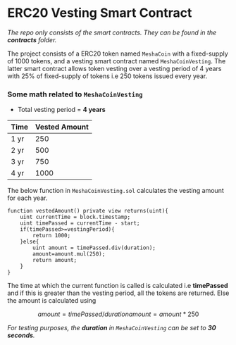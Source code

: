 # ERC20 Vesting Smart Contract
*The repo only consists of the smart contracts. They can be found in the **contracts** folder.*

The project consists of a ERC20 token named `MeshaCoin` with a fixed-supply of 1000 tokens, and a vesting smart contract named `MeshaCoinVesting`. The latter smart contract allows token vesting over a vesting period of 4 years with 25% of fixed-supply of tokens i.e 250 tokens issued every year.

### Some math related to `MeshaCoinVesting`
- Total vesting period = **4 years**

| Time | Vested Amount |
| ---- | ------------  |
| 1 yr |      250      |
| 2 yr |      500      |
| 3 yr |      750      |
| 4 yr |      1000     |

The below function in `MeshaCoinVesting.sol` calculates the vesting amount for each year.
```solidity
function vestedAmount() private view returns(uint){
    uint currentTime = block.timestamp;
    uint timePassed = currentTime - start;
    if(timePassed>=vestingPeriod){
        return 1000;
    }else{
        uint amount = timePassed.div(duration);
        amount=amount.mul(250);
        return amount;
    }
}
```

The time at which the current function is called is calculated i.e **timePassed** and if this is greater than the vesting period, all the tokens are returned. Else the amount is calculated using 
```math
amount = timePassed / duration
amount = amount * 250
```

*For testing purposes, the **duration** in `MeshaCoinVesting` can be set to **30 seconds**.*

